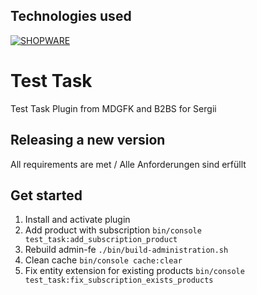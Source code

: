 ## Technologies used
[![SHOPWARE](https://img.shields.io/badge/SHOPWARE-6.5.6.1-blue.svg?style=flat-square&logo=shopware)](https://shopware.com/)
# Test Task

Test Task Plugin from MDGFK and B2BS for Sergii

## Releasing a new version
All requirements are met / Alle Anforderungen sind erfüllt


## Get started
1. Install and activate plugin
2. Add product with subscription ```bin/console test_task:add_subscription_product```
3. Rebuild admin-fe ```./bin/build-administration.sh```
4. Clean cache ```bin/console cache:clear```
5. Fix entity extension for existing products ```bin/console test_task:fix_subscription_exists_products```
